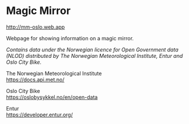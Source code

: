 # Magic Mirror
http://mm-oslo.web.app

Webpage for showing information on a magic mirror.

_Contains data under the Norwegian licence for Open Government data (NLOD) distributed by The Norwegian Meteorological Institute, Entur and Oslo City Bike._  

The Norwegian Meteorological Institute  
https://docs.api.met.no/

Oslo City Bike  
https://oslobysykkel.no/en/open-data

Entur  
https://developer.entur.org/

